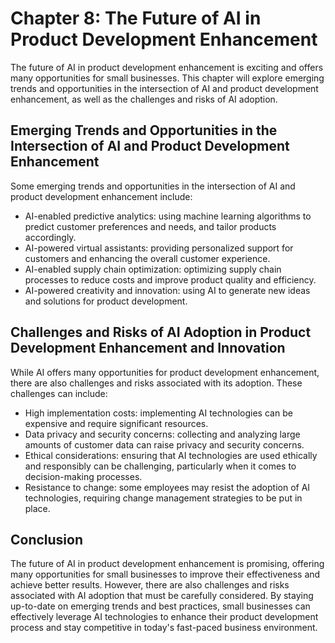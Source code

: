 Chapter 8: The Future of AI in Product Development Enhancement
==============================================================

The future of AI in product development enhancement is exciting and offers many opportunities for small businesses. This chapter will explore emerging trends and opportunities in the intersection of AI and product development enhancement, as well as the challenges and risks of AI adoption.

Emerging Trends and Opportunities in the Intersection of AI and Product Development Enhancement
-----------------------------------------------------------------------------------------------

Some emerging trends and opportunities in the intersection of AI and product development enhancement include:

* AI-enabled predictive analytics: using machine learning algorithms to predict customer preferences and needs, and tailor products accordingly.
* AI-powered virtual assistants: providing personalized support for customers and enhancing the overall customer experience.
* AI-enabled supply chain optimization: optimizing supply chain processes to reduce costs and improve product quality and efficiency.
* AI-powered creativity and innovation: using AI to generate new ideas and solutions for product development.

Challenges and Risks of AI Adoption in Product Development Enhancement and Innovation
-------------------------------------------------------------------------------------

While AI offers many opportunities for product development enhancement, there are also challenges and risks associated with its adoption. These challenges can include:

* High implementation costs: implementing AI technologies can be expensive and require significant resources.
* Data privacy and security concerns: collecting and analyzing large amounts of customer data can raise privacy and security concerns.
* Ethical considerations: ensuring that AI technologies are used ethically and responsibly can be challenging, particularly when it comes to decision-making processes.
* Resistance to change: some employees may resist the adoption of AI technologies, requiring change management strategies to be put in place.

Conclusion
----------

The future of AI in product development enhancement is promising, offering many opportunities for small businesses to improve their effectiveness and achieve better results. However, there are also challenges and risks associated with AI adoption that must be carefully considered. By staying up-to-date on emerging trends and best practices, small businesses can effectively leverage AI technologies to enhance their product development process and stay competitive in today's fast-paced business environment.
